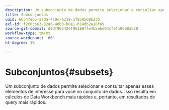 ```yaml
---
description: Um subconjunto de dados permite selecionar e consultar apenas esses elementos de interesse para você no conjunto de dados. Isso resulta em cálculos de Data Workbench mais rápidos e, portanto, em resultados de query mais rápidos.
title: Subconjuntos
uuid: 66347eb5-a7da-479c-a318-1f859568b23b
exl-id: f2c0cb63-32a6-40b3-b8e1-b14db2a16fa9
source-git-commit: d9df90242ef96188f4e4b5e6d04cfef196b0a628
workflow-type: tm+mt
source-wordcount: '66'
ht-degree: 3%

---
```


# Subconjuntos{#subsets}

Um subconjunto de dados permite selecionar e consultar apenas esses elementos de interesse para você no conjunto de dados. Isso resulta em cálculos de Data Workbench mais rápidos e, portanto, em resultados de query mais rápidos.
